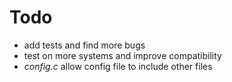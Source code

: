 # Todo
- add tests and find more bugs
- test on more systems and improve compatibility
- *config.c* allow config file to include other files
